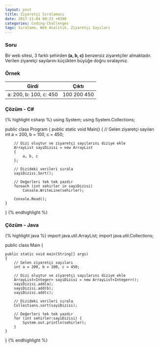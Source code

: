 ```yaml
---
layout: post
title: Ziyaretçi Sıralaması
date: 2017-11-04 00:23 +0300
categories: Coding-Challenges
tags: Sıralama, Web Analitik, Ziyaretçi Sayıları
---
```

### Soru
Bir web sitesi, 3 farklı şehirden **(a, b, c)** benzersiz ziyaretçiler almaktadır. Verilen ziyaretçi sayılarını küçükten büyüğe doğru sıralayınız.

### Örnek

| Girdi                  | Çıktı       |
|------------------------|-------------|
| a: 200, b: 100, c: 450 | 100 200 450 |

### Çözüm - C#
{% highlight csharp %}
using System;
using System.Collections;

public class Program
{
	public static void Main()
	{
        // Gelen ziyaretçi sayıları
        int a = 200, b = 100, c = 450;
 
        // Dizi oluştur ve ziyaretçi sayılarını diziye ekle
        ArrayList sayiDizisi = new ArrayList
        {
            a, b, c
        };
 
        // Dizideki verileri sırala
        sayiDizisi.Sort();
 
        // Değerleri tek tek yazdır
        foreach (int sehirler in sayiDizisi)
            Console.WriteLine(sehirler);
 
        Console.Read();
    }
}
{% endhighlight %}  

### Çözüm - Java
{% highlight java %}
import java.util.ArrayList;
import java.util.Collections;
 
public class Main {
 
    public static void main(String[] args)
    {
        // Gelen ziyaretçi sayıları
        int a = 200, b = 100, c = 450;
 
        // Dizi oluştur ve ziyaretçi sayılarını diziye ekle
        ArrayList<Integer> sayiDizisi = new ArrayList<Integer>();
        sayiDizisi.add(a);
        sayiDizisi.add(b);
        sayiDizisi.add(c);
 
        // Dizideki verileri sırala
        Collections.sort(sayiDizisi);
 
        // Değerleri tek tek yazdır
        for (int sehirler:sayiDizisi) {
            System.out.println(sehirler);
        }
    }
}
{% endhighlight %}